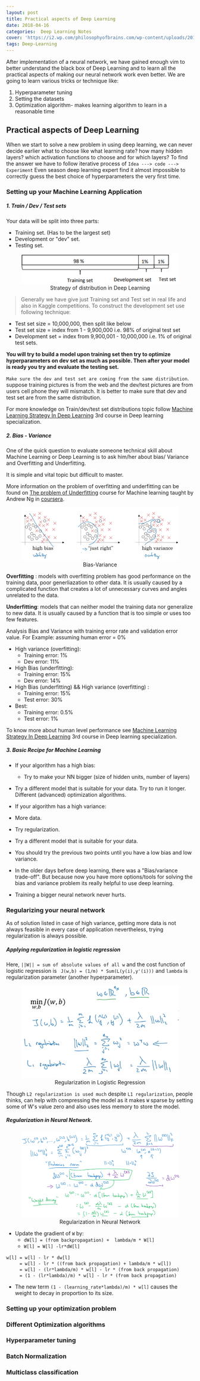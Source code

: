 ```yaml
---
layout: post
title: Practical aspects of Deep Learning
date: 2018-04-16
categories:  Deep Learning Notes
cover: 'https://i2.wp.com/philosophyofbrains.com/wp-content/uploads/2016/05/Problem-Mental-Causation-Pic.jpg?resize=1280%2C585'
tags: Deep-Learning
---
```




After implementation of a neural network, we have gained enough vim to better understand the black box of Deep Learning and to learn all the practical aspects of making our neural network work even better. We are going to learn various tricks or technique like:
1. Hyperparameter tuning
2. Setting the datasets
3. Optimization algorithm- makes learning algorithm to learn in a reasonable time

## Practical aspects of Deep Learning
When we start to solve a new problem in using deep learning, we can never decide earlier what to choose like what learning rate? how many hidden layers? which activation functions to choose and for which layers? To find the answer we have to follow iterative process of ``Idea ---> code ---> Experiment`` Even season deep learning expert find it almost impossible to correctly guess the best choice of hyperparameters the very first time.  


### Setting up your Machine Learning Application
##### 1. Train / Dev / Test sets
Your data will be split into three parts:
  * Training set. (Has to be the largest set)
  * Development or "dev" set.
  * Testing set.

<figure>
  <div style="text-align:center">
  <img src="/assets/img/ml-strategies/new-dist.png" alt="my alt text"/>
      <figcaption> Strategy of distribution in Deep Learning </figcaption>
    </div>
  </figure>

> Generally we have give just Training set and Test set in real life and also in Kaggle competitions. To construct the development set use following technique:
* Test set size = 10,000,000, then split like below
*  Test set size = index from 1 - 9,900,000 i.e. 98% of original test set
* Development set = index from 9,900,001 - 10,000,000 i.e. 1% of original test sets.

**You will try to build a model upon training set then try to optimize hyperparameters on dev set as much as possible. Then after your model is ready you try and evaluate the testing set.**

`Make sure the dev and test set are coming from the same distribution`. suppose training pictures is from the web and the dev/test pictures are from users cell phone they will mismatch. It is better to make sure that dev and test set are from the same distribution.

For more knowledge on Train/dev/test set distributions topic follow [Machine Learning Strategy In Deep Learning](https://bikash-jaiswal.github.io/2018/04/20/Machine-Learning-Strategy-in-Deep-Learning.html) 3rd course in Deep learning specialization.  

##### 2. Bias - Variance

One of the quick question to evaluate someone technical skill about Machine Learning or Deep Learning is to ask him/her about bias/ Variance and Overfitting and Underfitting.

It is simple and vital topic but difficult to master.

More information on the problem of overfitting and underfitting can be found on [The problem of Underfitting](https://github.com/bikash-jaiswal/Machine-Learning-Notes/blob/master/3.a.The-problem-of-overfitting.md) course for Machine learning taught by Andrew Ng in [coursera](https://www.coursera.org/learn/machine-learning).

<figure>
  <div style="text-align:center">
    <img src="/assets/img/practical-aspect/bias-variance.png" alt="Bias-variance"/>
    <figcaption> Bias-Variance </figcaption>
  </div>
</figure>

**Overfitting** : models with overfitting problem has good performance on the training data, poor generliazation to other data. It is usually caused by a complicated function that creates a lot of unnecessary curves and angles unrelated to the data.

**Underfitting**: models that can neither model the training data nor generalize to new data. It is usually caused by a function that is too simple or uses too few features.

Analysis Bias and Variance with training error rate and validation error value. For Example: assuming human error = 0%
* High variance (overfitting):
  * Training error: 1%
  * Dev error: 11%
* High Bias (underfitting):
  * Training error: 15%
  * Dev error: 14%
* High Bias (underfitting) && High variance (overfitting) :
  * Training error: 15%
  * Test error: 30%
* Best:
  * Training error: 0.5%
  * Test error: 1%

To know more about human level performance see [Machine Learning Strategy In Deep Learning](https://bikash-jaiswal.github.io/2018/04/20/Machine-Learning-Strategy-in-Deep-Learning.html) 3rd course in Deep learning specialization.


##### 3. Basic Recipe for Machine Learning
* If your algorithm has a high bias:

  * Try to make your NN bigger (size of hidden units, number of layers)

 * Try a different model that is suitable for your data.
    Try to run it longer.
    Different (advanced) optimization algorithms.

* If your algorithm has a high variance:
 * More data.
 * Try regularization.
 * Try a different model that is suitable for your data.

* You should try the previous two points until you have a low bias and low variance.

* In the older days before deep learning, there was a "Bias/variance trade-off". But because now you have more options/tools for solving the bias and variance problem its really helpful to use deep learning.

* Training a bigger neural network never hurts.

### Regularizing your neural network
As of solution listed in case of high variance, getting more data is not always feasible in every case of application nevertheless, trying regularization is always possible.

##### Applying regularization in logistic regression
Here, `||W|| = sum of absolute values of all w` and the cost function of logistic regression is ` J(w,b) = (1/m) * Sum(L(y(i),y'(i)))` and `lambda` is  regularization parameter (another hyperparameter).
<figure>
  <div style="text-align:center">
    <img src="/assets/img/practical-aspect/regularization-LR.png" alt="regularization in Logistic regression"/>
    <figcaption> Regularization in Logistic Regression </figcaption>
  </div>
</figure>

Though `L2 regularization is used much` despite `L1 regularization`, people thinks, can help with compressing the model as it makes `W` sparse by setting some of W's value zero and also uses less memory to store the model.  

##### Regularization in Neural Network.

<figure>
  <div style="text-align:center">
    <img src="/assets/img/practical-aspect/regu-nn.png" alt="regularization in Neural network"/>
    <figcaption> Regularization in Neural Network </figcaption>
  </div>
</figure>

* Update the gradient of `W` by:
  * `dW[l] = (from backpropagation) +  lambda/m * W[l] `
  * `W[l] = W[l] -lr*dW[l]`

```
w[l] = w[l] - lr * dw[l]
     = w[l] - lr * ((from back propagation) + lambda/m * w[l])
     = w[l] - (lr*lambda/m) * w[l] - lr * (from back propagation)
     = (1 - (lr*lambda)/m) * w[l] - lr * (from back propagation)
```   
* The new term `(1 - (learning_rate*lambda)/m) * w[l]` causes the weight to decay in proportion to its size.

### Setting up your optimization problem

### Different Optimization algorithms

### Hyperparameter tuning

### Batch Normalization

### Multiclass classification
